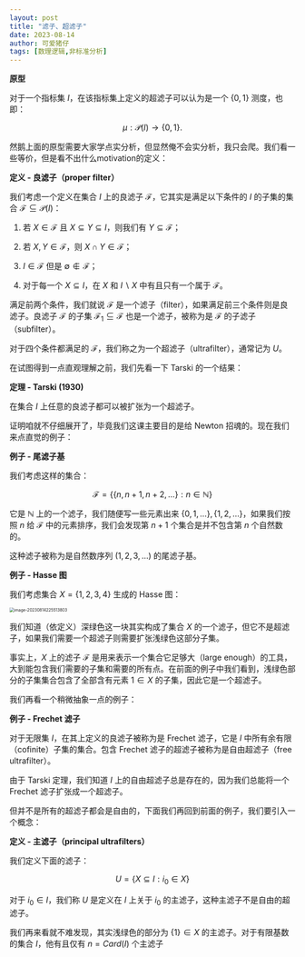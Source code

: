 ```yaml
---
layout: post
title: "滤子、超滤子"
date: 2023-08-14
author: 可爱猪仔
tags: [数理逻辑,非标准分析]
---
```


<head>
    <script src="https://cdn.mathjax.org/mathjax/latest/MathJax.js?config=TeX-AMS-MML_HTMLorMML" type="text/javascript"></script>
    <script type="text/x-mathjax-config">
        MathJax.Hub.Config({
            tex2jax: {
            skipTags: ['script', 'noscript', 'style', 'textarea', 'pre'],
            inlineMath: [['$','$']]
            }
        });
    </script>
</head>

**原型**

对于一个指标集 $I$，在该指标集上定义的超滤子可以认为是一个 $\{0,1\}$ 测度，也即：

$$
\mu :\mathcal{P}( I)\rightarrow \{0,1\} .
$$

然鹅上面的原型需要大家学点实分析，但显然俺不会实分析，我只会爬。我们看一些等价，但是看不出什么motivation的定义：

**定义 - 良滤子（proper filter）**

我们考虑一个定义在集合 $I$ 上的良滤子 $\mathcal{F}$，它其实是满足以下条件的 $I$ 的子集的集合 $\mathcal{F} \subseteq \mathcal{P}( I)$：

1. 若 $X\in \mathcal{F}$ 且 $X\subseteq Y\subseteq I$，则我们有 $Y\subseteq \mathcal{F}$；

2. 若 $X,Y\in \mathcal{F}$，则 $X\cap Y\in \mathcal{F}$；

3. $I\in \mathcal{F}$ 但是 $\emptyset \notin \mathcal{F}$；

4. 对于每一个 $X\subseteq I$，在 $X$ 和 $I\backslash X$ 中有且只有一个属于 $\mathcal{F}$。

满足前两个条件，我们就说 $\mathcal{F}$ 是一个滤子（filter），如果满足前三个条件则是良滤子。良滤子 $\mathcal{F}$ 的子集 $\mathcal{F}_{1} \subseteq \mathcal{F}$ 也是一个滤子，被称为是 $\mathcal{F}$ 的子滤子（subfilter）。

对于四个条件都满足的 $\mathcal{F}$，我们称之为一个超滤子（ultrafilter），通常记为 $U$。

在试图得到一点直观理解之前，我们先看一下 Tarski 的一个结果：

**定理 - Tarski (1930)**

在集合 $I$ 上任意的良滤子都可以被扩张为一个超滤子。

证明咱就不仔细展开了，毕竟我们这课主要目的是给 Newton 招魂的。现在我们来点直觉的例子：

**例子 - 尾滤子基**

我们考虑这样的集合：

$$
\mathcal{F} =\{\{n,n+1,n+2,\dotsc \} :n\in \mathbb{N}\}
$$

它是 $\mathbb{N}$ 上的一个滤子，我们随便写一些元素出来 $\{0,1,\dotsc \} ,\{1,2,\dotsc \}$，如果我们按照 $n$ 给 $\mathcal{F}$ 中的元素排序，我们会发现第 $n+1$ 个集合是并不包含第 $n$ 个自然数的。

这种滤子被称为是自然数序列 $( 1,2,3,\dotsc )$ 的尾滤子基。

**例子 - Hasse 图**

我们考虑集合 $X=\{1,2,3,4\}$ 生成的 Hasse 图：

<img src="C:\Users\PC\AppData\Roaming\Typora\typora-user-images\image-20230814225513803.png" alt="image-20230814225513803" style="zoom:50%;" />

我们知道（依定义）深绿色这一块其实构成了集合 $X$ 的一个滤子，但它不是超滤子，如果我们需要一个超滤子则需要扩张浅绿色这部分子集。

事实上，$X$ 上的滤子 $\mathcal{F}$ 是用来表示一个集合它足够大（large enough）的工具，大到能包含我们需要的子集和需要的所有点。在前面的例子中我们看到，浅绿色部分的子集集合包含了全部含有元素 $1\in X$ 的子集，因此它是一个超滤子。

我们再看一个稍微抽象一点的例子：

**例子 - Frechet 滤子**

对于无限集 $I$，在其上定义的良滤子被称为是 Frechet 滤子，它是 $I$ 中所有余有限（cofinite）子集的集合。包含 Frechet 滤子的超滤子被称为是自由超滤子（free ultrafilter）。

由于 Tarski 定理，我们知道 $I$ 上的自由超滤子总是存在的，因为我们总能将一个 Frechet 滤子扩张成一个超滤子。

但并不是所有的超滤子都会是自由的，下面我们再回到前面的例子，我们要引入一个概念：

**定义 - 主滤子（principal ultrafilters）**

我们定义下面的滤子：

$$
U=\{X\subseteq I:i_{0} \in X\}
$$

对于 $i_{0} \in I$，我们称 $U$ 是定义在 $I$ 上关于 $i_{0}$ 的主滤子，这种主滤子不是自由的超滤子。

我们再来看就不难发现，其实浅绿色的部分为 $\{1\} \in X$ 的主滤子。对于有限基数的集合 $I$，他有且仅有 $n=Card( I)$ 个主滤子